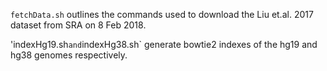`fetchData.sh` outlines the commands used to download the Liu et.al. 2017 dataset from SRA on 8 Feb 2018. 

'indexHg19.sh` and `indexHg38.sh` generate bowtie2 indexes of the hg19 and hg38 genomes respectively. 
